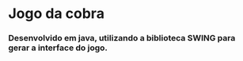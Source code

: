 # Jogo da cobra

### Desenvolvido em java, utilizando a biblioteca SWING para gerar a interface do jogo.
